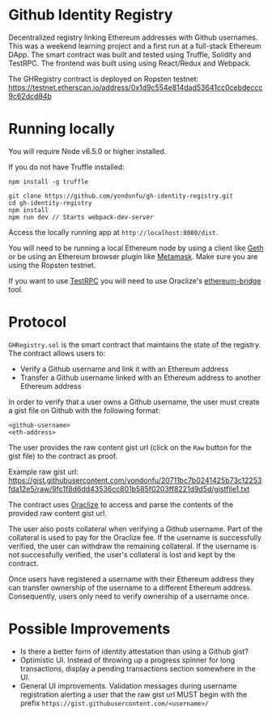 # Github Identity Registry

Decentralized registry linking Ethereum addresses with Github usernames. This was a weekend learning project and a first run at a full-stack Ethereum DApp. The smart contract was built and tested using Truffle, Solidity and TestRPC. The frontend was built using using React/Redux and Webpack.

The GHRegistry contract is deployed on Ropsten testnet: https://testnet.etherscan.io/address/0x1d9c554e814dad53641cc0cebdeccc9c62dcd84b

# Running locally

You will require Node v6.5.0 or higher installed.

If you do not have Truffle installed:

`npm install -g truffle`

```
git clone https://github.com/yondonfu/gh-identity-registry.git
cd gh-identity-registry
npm install
npm run dev // Starts webpack-dev-server
```

Access the locally running app at `http://localhost:8080/dist`.

You will need to be running a local Ethereum node by using a client like [Geth](https://github.com/ethereum/go-ethereum) or be using an Ethereum browser plugin like [Metamask](https://metamask.io/). Make sure you are using the Ropsten testnet.

If you want to use [TestRPC](https://github.com/ethereumjs/testrpc) you will need to use Oraclize's [ethereum-bridge](https://github.com/oraclize/ethereum-bridge) tool.

# Protocol

`GHRegistry.sol` is the smart contract that maintains the state of the registry. The contract allows users to:

- Verify a Github username and link it with an Ethereum address
- Transfer a Github username linked with an Ethereum address to another Ethereum address

In order to verify that a user owns a Github username, the user must create a gist file on Github with the following format:

```
<github-username>
<eth-address>
```

The user provides the raw content gist url (click on the `Raw` button for the gist file) to the contract as proof.

Example raw gist url: https://gist.githubusercontent.com/yondonfu/20711bc7b0241425b73c12253fda12e5/raw/9fc1f8d6dd43536cc801b585f0203ff8221d9d5d/gistfile1.txt

The contract uses [Oraclize](http://www.oraclize.it/) to access and parse the contents of the provided raw content gist url.

The user also posts collateral when verifying a Github username. Part of the collateral is used to pay for the Oraclize fee. If the username is successfully verified, the user can withdraw the remaining collateral. If the username is not successfully verified, the user's collateral is lost and kept by the contract.

Once users have registered a username with their Ethereum address they can transfer ownership of the username to a different Ethereum address. Consequently, users only need to verify ownership of a username once.

# Possible Improvements

- Is there a better form of identity attestation than using a Github gist?
- Optimistic UI. Instead of throwing up a progress spinner for long transactions, display a pending transactions section somewhere in the UI.
- General UI improvements. Validation messages during username registration alerting a user that the raw gist url MUST begin with the prefix `https://gist.githubusercontent.com/<username>/`
